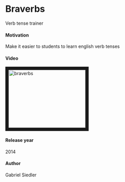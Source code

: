 # Braverbs
Verb tense trainer

#### Motivation
Make it easier to students to learn english verb tenses

#### Video
<a href="http://www.youtube.com/watch?feature=player_embedded&v=mTCOF86zemQ
" target="_blank"><img src="http://img.youtube.com/vi/mTCOF86zemQ/0.jpg" 
alt="braverbs" width="240" height="180" border="10" /></a>

#### Release year
2014

#### Author
Gabriel Siedler
